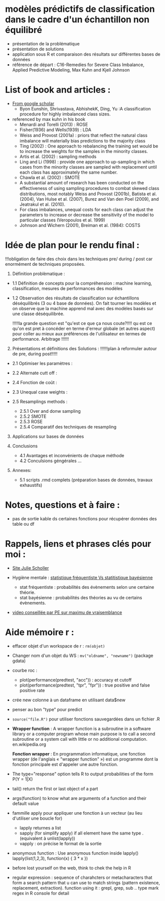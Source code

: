 #  modèles prédictifs de classification dans le cadre d'un échantillon non équilibré
  * présentation de la problématique
  * présentation de solutions
  * application sous R et comparaison des résultats sur différentes bases de données
  * référence de départ : C16-Remedies for Severe Class Imbalance, Applied Predictive Modeling, 
    Max Kuhn and Kjell Johnson 

# List of book and articles : 

- [From google scholar](https://scholar.google.fr/scholar?hl=en&as_sdt=0%2C5&q=imbalanced+class+classification+problem&btnG=)
  - Byon Eunshin, Shrivastava, AbhishekK, Ding, Yu :A classification procedure for highly imbalanced class sizes.
- referenced by max kuhn in his book  
  - Menardi and Torelli (2013) : ROSE
  - Fisher(1936) and Wells(1939) : LDA
  - Weiss and Provost (2001a) :  priors that reﬂect the natural class imbalance will materially bias
  predictions to the majority class
  - Ting (2002) : One approach to rebalancing the training set would be to increase the
  weights for the samples in the minority classes. 
  - Artis et al. (2002) : sampling methods
  - Ling and Li (1998) : provide one approach to up-sampling in which cases
  from the minority classes are sampled with replacement until each class has approximately the same number.
  - Chawla et al. (2002) : SMOTE
  - A substantial amount of research has been conducted on the eﬀectiveness of using sampling procedures to combat skewed class distributions, most notably Weiss and Provost (2001b), Batista et al. (2004), Van Hulse et al. (2007), Burez and Van den Poel (2009), and Jeatrakul et al. (2010).
  -  For class imbalances, unequal costs for each class can adjust the parameters to increase or decrease the sensitivity of the model to particular classes (Veropoulos et al. 1999)
  - Johnson and Wichern (2001),  Breiman et al. (1984): COSTS 

# Idée de plan pour le rendu final : 

!!!obligation de faire des choix dans les techniques pre/ during / post car enormément de techniques proposées.

1. Définition problèmatique : 
  - 1.1 Définition de concepts pour la compréhension : machine learning, classification, mesures de performances des modèles
  - 1.2 Observation des résultats de classification sur échantillons déséquilibrés (3 ou 4 base de données). 
    On fait tourner les modèles et on observe que la machine apprend mal avec des modèles basés sur une classe déséquilibrée. 

    !!!!!la grande question est "qu'est ce que ça nous coute?!!!! qu est ce qu'on est pret à concéder en terme d'erreur globale (et autres aspect) pour coller au mieux aux préférences de l'utilisateur en termes de performance. Arbitrage !!!!!!

2. Présentations et définitions des Solutions : !!!!!!plan à reformuler autour de pre, during post!!!!!

  - 2.1 Optimiser les paramètres : 
  
  - 2.2 Alternate cutt off : 
  
  - 2.4 Fonction de coût :

  - 2.3 Unequal case weights :

  - 2.5 Resamplings methods : 
    - 2.5.1 Over and donw sampling
    - 2.5.2 SMOTE
    - 2.5.3 ROSE
    - 2.5.4 Comparatif des techniques de resampling
    
3. Applications sur bases de données 
  
4. Conclusions
    - 4.1 Avantages et inconvénients de chaque méthode
    - 4.2 Conculsions géngérales ...
  
5. Annexes:
    - 5.1 scripts .rmd complets (préparation bases de données, travaux exhaustifs)
  
# Notes, questions et à faire : 

- pas de sortie kable ds certaines fonctions pour récupérer données des table ou df

# Rappels, liens et phrases clés pour moi :

- [Site Julie Scholler](https://juliescholler.gitlab.io/)

- Hygiène mentale : [statistique fréquentiste Vs statitistique bayésienne](https://www.youtube.com/watch?v=x-2uVNze56s&t=1221s) 
    - stat fréquentiste : probabilités des évènements selon une certaine théorie.
    - stat bayésienne : probabilités des théories au vu de certains évènements.

- [video conseillée par PE sur maximu de vraisemblance](https://www.youtube.com/watch?v=VOIhswqFWVc) 

# Aide mémoire r :

- effacer objet d'un  workspace de r : `rm(objet)` 
- Changer nom d'un objet du WS : `mv("oldname", "newname")` (package gdata)
- courbe roc : 
  - plot(performance(predtest, "acc")) : accuracy et cutoff
  - plot(performance(predtest, "tpr", "fpr")) : true positive and false positive rate
- crée new colonne à un dataframe en utilisant data\$new
- penser au bon "type" pour predict
- `source("file.R")` pour utiliser fonctions sauvegardées dans un fichier .R
- **Wrapper function** : A wrapper function is a subroutine in a software library or a computer program whose main purpose is to call a second subroutine or a system call with little or no additional computation. en.wikipedia.org

  **Fonction wrapper** : En programmation informatique, une fonction wrapper (de l'anglais « "wrapper function" ») est un programme dont la fonction principale est d'appeler une autre fonction. 
- The type="response" option tells R to output probabilities of the form P(Y = 1|X)
- tail() return the first or last object of a part
- args(function) to know what are arguments of a function and their default value
- fammille apply pour appliquer une fonction à un vecteur (au lieu d'utiliser une boucle for)
  - lapply returnes a list
  - sapply (for simplify apply) if all element have the same type . (equivalent à unlist(lapply))
  - vapply : on précise le format de la sortie
- anonymous function :
  Use anonymous function inside lapply()
  lapply(list(1,2,3), function(x) { 3 * x })
- before lost yourself on the web, think to chek the help in R
- regular expression : sequence of charahcters or metacharacters that form a search pattern that u can use to      match strings (pattern existence, replacement, extraction). function using it :  grepl, grep, sub ..
  type mark regex in R console for detail
